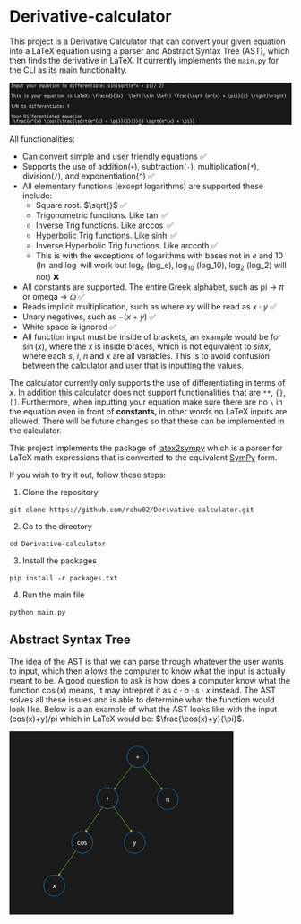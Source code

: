 # Derivative-calculator
This project is a Derivative Calculator that can convert your given equation into a LaTeX equation using a parser and Abstract Syntax Tree (AST), which then finds the derivative in LaTeX. It currently implements the `main.py` for the CLI as its main functionality.

![Example of CLI in action](pictures/CLI_example.png)

All functionalities:
* Can convert simple and user friendly equations ✅
* Supports the use of addition(`+`), subtraction(`-`), multiplication(`*`), division(`/`), and exponentiation(`^`) ✅
* All elementary functions (except logarithms) are supported these include:  
    * Square root. $\sqrt{}$ ✅
    * Trigonometric functions. Like $\tan$ ✅
    * Inverse Trig functions. Like $\arccos$ ✅
    * Hyperbolic Trig functions. Like $\sinh$ ✅
    * Inverse Hyperbolic Trig functions. Like $\text{arccoth}$ ✅
    * This is with the exceptions of logarithms with bases not in $e$ and $10$ ($\ln$ and $\log$ will work but $\log_e$ (log_e), $\log_{10}$ (log_10), $\log_2$ (log_2) will not) ❌
* All constants are supported. The entire Greek alphabet, such as pi &rarr; $\pi$ or omega &rarr; $\omega$ ✅
* Reads implicit multiplication, such as where $xy$ will be read as $x \cdot y$ ✅
* Unary negatives, such as $-(x+y)$ ✅
* White space is ignored ✅
* All function input must be inside of brackets, an example would be for $\sin(x)$, where the $x$ is inside braces, which is not equivalent to $sinx$, where each $s$, $i$, $n$ and $x$ are all variables. This is to avoid confusion between the calculator and user that is inputting the values.

The calculator currently only supports the use of differentiating in terms of $x$. In addition this calculator does not support functionalities that are `**`, `{}`, `[]`. Furthermore, when inputting your equation make sure there are no `\` in the equation even in front of **constants**, in other words no LaTeX inputs are allowed. There will be future changes so that these can be implemented in the calculator.

This project implements the package of <a href="https://pypi.org/project/latex2sympy2/" target="_blank">latex2sympy</a> which is a parser for LaTeX math expressions that is converted to the equivalent <a href="https://www.sympy.org/en/index.html" target="_blank">SymPy</a> form.

If you wish to try it out, follow these steps:
1. Clone the repository
```
git clone https://github.com/rchu02/Derivative-calculator.git
```
2. Go to the directory
```
cd Derivative-calculator
```
3. Install the packages
```
pip install -r packages.txt
```
4. Run the main file
```
python main.py
```

## Abstract Syntax Tree
The idea of the AST is that we can parse through whatever the user wants to input, which then allows the computer to know what the input is actually meant to be. A good question to ask is how does a computer know what the function $\cos{(x)}$ means, it may intrepret it as $c\cdot o \cdot s \cdot x$ instead. The AST solves all these issues and is able to determine what the function would look like. Below is a an example of what the AST looks like with the input (cos(x)+y)/pi which in LaTeX would be: $\frac{\cos(x)+y}{\pi}$.

<img src="pictures/ast_example.png" alt="drawing" width="400"/>